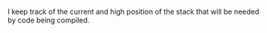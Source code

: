 I keep track of the current and high position of the stack that will be needed by code being compiled.